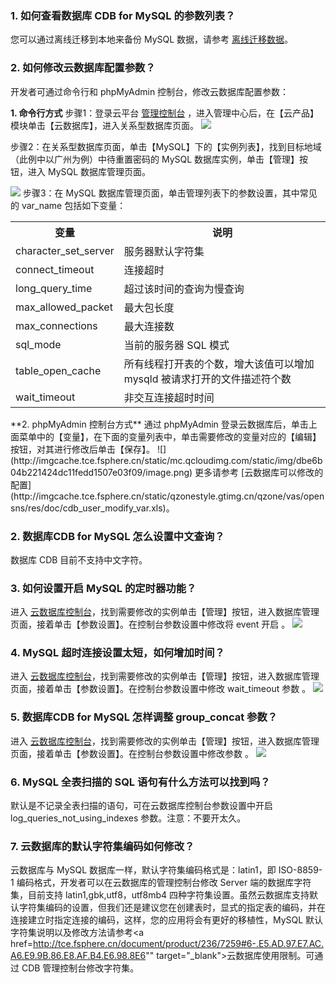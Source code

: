 ### 1. 如何查看数据库 CDB for MySQL 的参数列表？
您可以通过离线迁移到本地来备份 MySQL 数据，请参考 [离线迁移数据](http://tce.fsphere.cn/document/product/236/8464)。

### 2. 如何修改云数据库配置参数？

开发者可通过命令行和 phpMyAdmin 控制台，修改云数据库配置参数：

**1. 命令行方式**
步骤1：登录云平台 [管理控制台](http://console.tce.fsphere.cn/) ，进入管理中心后，在【云产品】模块单击【云数据库】，进入关系型数据库页面。
![](http://imgcache.tce.fsphere.cn/static/mc.qcloudimg.com/static/img/00ff8ac563c02a5f661a1b47284f92dc/image.png)

步骤2：在关系型数据库页面，单击【MySQL】下的【实例列表】，找到目标地域（此例中以广州为例）中待重置密码的 MySQL 数据库实例，单击【管理】按钮，进入 MySQL 数据库管理页面。

![](http://imgcache.tce.fsphere.cn/static/mc.qcloudimg.com/static/img/62b1e4ab9953e54eab6c53da62ad6436/image.png)
步骤3：在 MySQL 数据库管理页面，单击管理列表下的参数设置，其中常见的 var\_name 包括如下变量：
<table class="t">
<tbody><tr>
<th>  变量
</th><th>  说明
</th></tr>
<tr>
<td> character_set_server
</td><td> 服务器默认字符集
</td></tr>
<tr>
<td> connect_timeout
</td><td> 连接超时
</td></tr>
<tr>
<td> long_query_time
</td><td> 超过该时间的查询为慢查询
</td></tr>
<tr>
<td> max_allowed_packet
</td><td> 最大包长度
</td></tr>
<tr>
<td> max_connections
</td><td> 最大连接数
</td></tr>
<tr>
<td> sql_mode
</td><td> 当前的服务器 SQL 模式
</td></tr>
<tr>
<td> table_open_cache
</td><td> 所有线程打开表的个数，增大该值可以增加 mysqld 被请求打开的文件描述符个数
</td></tr>
<tr>
<td> wait_timeout
</td><td> 非交互连接超时时间
</td></tr></tbody></table>
**2. phpMyAdmin 控制台方式**
通过 phpMyAdmin 登录云数据库后，单击上面菜单中的【变量】，在下面的变量列表中，单击需要修改的变量对应的【编辑】按钮，对其进行修改后单击【保存】。
![](http://imgcache.tce.fsphere.cn/static/mc.qcloudimg.com/static/img/dbe6b04b221424dc11fedd1507e03f09/image.png)
更多请参考 [云数据库可以修改的配置](http://imgcache.tce.fsphere.cn/static/qzonestyle.gtimg.cn/qzone/vas/opensns/res/doc/cdb_user_modify_var.xls)。

### 2. 数据库CDB for MySQL 怎么设置中文查询？
数据库 CDB 目前不支持中文字符。

### 3. 如何设置开启 MySQL 的定时器功能？
进入 [云数据库控制台](http://console.tce.fsphere.cn/cdb)，找到需要修改的实例单击【管理】按钮，进入数据库管理页面，接着单击【参数设置】。在控制台参数设置中修改将 event 开启 。
![](http://imgcache.tce.fsphere.cn/static/mc.qcloudimg.com/static/img/3843219af515499661c4335800253c6a/image.png)
   
### 4. MySQL 超时连接设置太短，如何增加时间？
进入 [云数据库控制台](http://console.tce.fsphere.cn/cdb)，找到需要修改的实例单击【管理】按钮，进入数据库管理页面，接着单击【参数设置】。在控制台参数设置中修改 wait_timeout 参数 。
![](http://imgcache.tce.fsphere.cn/static/mc.qcloudimg.com/static/img/e70e9a76b6651794552bd5253099c285/image.png)

### 5. 数据库CDB for MySQL 怎样调整 group_concat 参数？
进入 [云数据库控制台](http://console.tce.fsphere.cn/cdb)，找到需要修改的实例单击【管理】按钮，进入数据库管理页面，接着单击【参数设置】。在控制台参数设置中修改参数 。
![](http://imgcache.tce.fsphere.cn/static/mc.qcloudimg.com/static/img/67cfe78563599245bd12c07d55aad191/image.png)

### 6. MySQL 全表扫描的 SQL 语句有什么方法可以找到吗？
默认是不记录全表扫描的语句，可在云数据库控制台参数设置中开启 log_queries_not_using_indexes 参数。注意：不要开太久。

### 7. 云数据库的默认字符集编码如何修改？
云数据库与 MySQL 数据库一样，默认字符集编码格式是：latin1，即 ISO-8859-1 编码格式，开发者可以在云数据库的管理控制台修改 Server 端的数据库字符集，目前支持 latin1,gbk,utf8，utf8mb4 四种字符集设置。虽然云数据库支持默认字符集编码的设置，但我们还是建议您在创建表时，显式的指定表的编码，并在连接建立时指定连接的编码，这样，您的应用将会有更好的移植性，MySQL 默认字符集说明以及修改方法请参考<a href=http://tce.fsphere.cn/document/product/236/7259#6-.E5.AD.97.E7.AC.A6.E9.9B.86.E8.AF.B4.E6.98.8E6"" target="_blank">云数据库使用限制</a>。可通过 CDB 管理控制台修改字符集。
